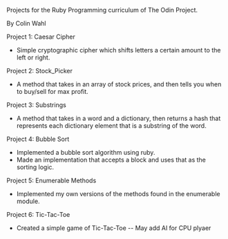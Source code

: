 Projects for the Ruby Programming curriculum of The Odin Project.

By Colin Wahl

Project 1: Caesar Cipher
- Simple cryptographic cipher which shifts letters a certain amount to the left or right.

Project 2: Stock_Picker
- A method that takes in an array of stock prices, and then tells you when to buy/sell for max profit.

Project 3: Substrings
- A method that takes in a word and a dictionary, then returns a hash that represents each dictionary element that is a substring of the word.

Project 4: Bubble Sort
- Implemented a bubble sort algorithm using ruby.
- Made an implementation that accepts a block and uses that as the sorting logic.

Project 5: Enumerable Methods 
- Implemented my own versions of the methods found in the enumerable module.

Project 6: Tic-Tac-Toe
- Created a simple game of Tic-Tac-Toe
-- May add AI for CPU plyaer